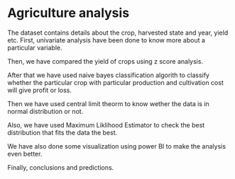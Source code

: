 # Agriculture analysis

The dataset contains details about the crop, harvested state and year, yield etc.
First, univariate analysis have been done to know more about a particular variable.

Then, we have compared the yield of crops using z score analysis.

After that we have used naive bayes classification algorith to classify whether the particular crop with particular production and cultivation cost will give profit or loss.

Then we have used central limit theorm to know wether the data is in normal distribution or not.

Also, we have used Maximum Liklihood Estimator to check the best distribution that fits the data the best.

We have also done some visualization using power BI to make the analysis even better.

Finally, conclusions and predictions.
